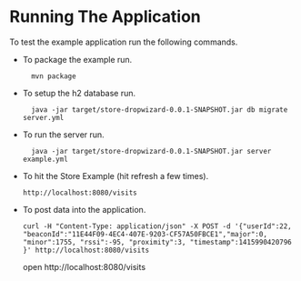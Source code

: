 # Running The Application

To test the example application run the following commands.

* To package the example run.

        mvn package

* To setup the h2 database run.

        java -jar target/store-dropwizard-0.0.1-SNAPSHOT.jar db migrate server.yml

* To run the server run.

        java -jar target/store-dropwizard-0.0.1-SNAPSHOT.jar server example.yml

* To hit the Store Example (hit refresh a few times).

	  http://localhost:8080/visits

* To post data into the application.

	  curl -H "Content-Type: application/json" -X POST -d '{"userId":22, "beaconId":"11E44F09-4EC4-407E-9203-CF57A50FBCE1","major":0, "minor":1755, "rssi":-95, "proximity":3, "timestamp":1415990420796 }' http://localhost:8080/visits
	
  open http://localhost:8080/visits
